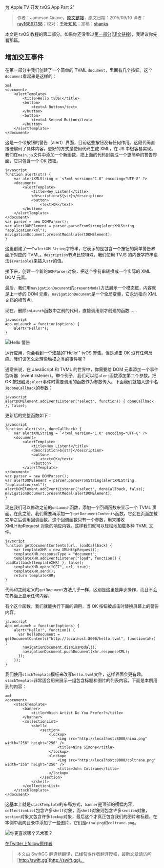为 Apple TV 开发 tvOS App Part 2"

> 作者：Jameson Quave，[原文链接](http://jamesonquave.com/blog/developing-tvos-apps-for-apple-tv-part-2/)，原文日期：2015/09/10
> 译者：[ray16897188](http://www.jianshu.com/users/97c49dfd1f9f/latest_articles)；校对：[千叶知风](http://weibo.com/xiaoxxiao)；定稿：[shanks](http://codebuild.me/)
  










本文是 tvOS 教程的第二部分。如果你还没看过[第一部分](http://jamesonquave.com/blog/developing-tvos-apps-for-apple-tv-with-swift/)([译文链接](http://swift.gg/2015/09/14/developing-tvos-apps-for-apple-tv-with-swift/))，我建议你先看那篇。


## 增加交互事件

在第一部分中我们创建了一个简单的 TVML `document`，里面有几个按钮。这个`document`看起来是这样的：

    xml
    <document>
    	<alertTemplate>
    		<title>Hello tvOS!</title>
    		<button>
    			<text>A Button</text>
    		</button>
    		<button>
    			<text>A Second Button</text>
    		</button>
    	</alertTemplate>
    </document>

这是一个带按钮的警告（alert）界面，目前这些按钮没有任何作用。这段代码直接硬编码了具体内容，更好的方式是使用代码生成 XML，在 JS 中很容易实现。我们在`main.js`文件中添加一个新函数，把上面的代码封装成一个更简单的警告界面，它只包含一个 OK 按钮。

    javascript
    function alert(str) {
    	var alertXMLString = `<?xml version="1.0" encoding="UTF-8" ?>
    	<document>
    		<alertTemplate>
    			<title>Hey Listen!</title>
    			<description>${str}</description>
    			<button>
    				<text>OK</text>
    		</button>
    	</alertTemplate>
    </document>`
    var parser = new DOMParser();
    var alertDOMElement = parser.parseFromString(alertXMLString, "application/xml");
    navigationDocument.presentModal(alertDOMElement);
    }

这里创建了一个`alertXMLString`字符串，它表示的是包含一个按钮的简单警告界面所对应的 TVML。`description`节点比较特殊，我们使用 TVJS 的内嵌字符串语法`${variable}`来插入`str`的值。

接下来，创建一个新的`DOMParser`对象，把这个字符串转换成一个实际的 XML DOM 元素。

最后，我们用`navigationDocument`的`presentModal`方法展示一个模态框，内容就是上一步的 DOM 元素。`navigationDocument`是一个全局变量，它永远指向 XML 文档的根节点。

现在，删除`onLaunch`函数中之前的代码，直接调用刚才创建的函数……

    javascript
    App.onLaunch = function(options) {
    	alert("Hello!");
    }

![Hello 警告](http://swift.gg/img/articles/developing-tvos-apps-for-apple-tv-part-2/tvOShelloAlert.png1444269947.495751)

运行应用，你会看到一个炫酷的"Hello!" tvOS 警告。但是点击 OK 没有任何反应。我们该怎么处理像触摸之类的事件呢？

通常来说，在 JavaScript 和 TVML 的世界中，你需要给 DOM 元素添加一个事件监听器（event listener）。举个例子，我们可以给`alert`函数添加第二个参数，把 OK 按钮触发`select`事件时需要调用的函数作为参数传入。下面我们就加入这个名为`doneCallback`的参数：

    javascript
    alertDOMElement.addEventListener("select", function() { doneCallback }, false);

更新后的完整函数如下：

    javascript
    function alert(str, doneCallback) {
    	var alertXMLString = `<?xml version="1.0" encoding="UTF-8" ?>
    	<document>
    		<alertTemplate>
    			<title>Hey Listen!</title>
    			<description>${str}</description>
    			<button>
    				<text>OK</text>
    			</button>
    		</alertTemplate>
    </document>`
    var parser = new DOMParser();
    var alertDOMElement = parser.parseFromString(alertXMLString, "application/xml");
    alertDOMElement.addEventListener("select", doneCallback, false);
    navigationDocument.presentModal(alertDOMElement);
    }

现在我们可以修改之前的`onLaunch`函数，添加一个回调函数来显示一个 TVML 页面。在此之前，我们需要再添加一个`getDocumentContents`函数，它会在页面加载完毕之后调用回调函数。这个回调函数只有一个参数，用来接收 XMLHttpRequest 对象的响应内容。这样我们就可以轻松地加载多种 TVML 文件。

    javscript
    function getDocumentContents(url, loadCallback) {
    	var templateXHR = new XMLHttpRequest();
    	templateXHR.responseType = "document";
    	templateXHR.addEventListener("load", function() { loadCallback(templateXHR) }, false);
    	templateXHR.open("GET", url, true);
    	templateXHR.send();
    	return templateXHR;
    }

代码和之前定义的`getDocument`方法几乎一样，区别是这里是异步操作，而且不会在界面上显示任何内容。

有个这个函数，我们就能执行下面的调用，当 OK 按钮被点击时替换屏幕上的警告内容。

    javascript
    App.onLaunch = function(options) {
        alert("Hello!", function() {
          var helloDocument = getDocumentContents("http://localhost:8000/hello.tvml", function(xhr) {
            navigationDocument.dismissModal();
            navigationDocument.pushDocument(xhr.responseXML);
          });
        });
    }

我们使用`stackTemplate`模板来改写`hello.tvml`文件，这样界面会更有趣。`stackTemplate`非常适合用来展示一组包含标题和图片的列表内容。下面是本例用到的内容：

    xml
    <document>
        <stackTemplate>
            <banner>
                <title>Which Artist Do You Prefer?</title>
            </banner>
            <collectionList>
                <shelf>
                    <section>
                        <lockup>
                            <img src="http://localhost:8000/nina.png" width="256" height="256" />
                            <title>Nina Simone</title>
                        </lockup>
                        <lockup>
                            <img src="http://localhost:8000/coltrane.png" width="256" height="256" />
                            <title>John Coltrane</title>
                        </lockup>
                    </section>
                </shelf>
            </collectionList>
        </stackTemplate>
    </document>

这基本上就是`stackTemplate`的布局方式，`banner`是顶部的横幅内容，`collectionList`包含许多`shelf`对象，而`shelf`对象则包含许多`section`对象，`section`对象又包含许多`lockup`对象，最后这个才真正包含我们的图片和标题。在本例中我向目录中添加了一些图片，它们是`nina.png`和`coltrane.png`。

![你更喜欢哪个艺术家？](http://swift.gg/img/articles/developing-tvos-apps-for-apple-tv-part-2/tvOSArtists.png1444269947.503749)

[在Twitter上follow原作者](http://twitter.com/jquave)
> 本文由 SwiftGG 翻译组翻译，已经获得作者翻译授权，最新文章请访问 [http://swift.gg](http://swift.gg)。